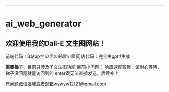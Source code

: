 ----------------------
# ai_web_generator
欢迎使用我的Dall-E 文生图网站！
---------------------
前端代码：B站up主*山羊の前端小窝*
网站代码：完全由*gpt4*生成

**需要梯子**，目前只涉及了文生图功能
目前小问题：
响应速度较慢，请耐心等待，梯子没问题就能访问到的
enter键无法直接发送，后续补上

有问题微信发我或者邮箱wywyw12121@gmail.com
